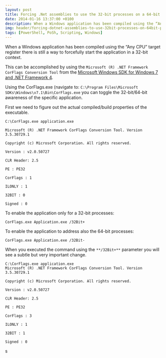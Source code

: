 ```yaml
---
layout: post
title: Forcing .Net assemblies to use the 32-bit processes on a 64-bit platform
date: 2014-01-16 13:37:00 +0100
description: When a Windows application has been compiled using the “Any CPU” target register there is still a way to forcefully start the application in a 32-bit context.
img: header/forcing-dotnet-assemblies-to-use-32bit-processes-on-64bit-platform.gif
tags: [PowerShell, PoSh, Scripting, Windows]
---
```

When a Windows application has been compiled using the “Any CPU” target register there is still a way to forcefully start the application in a 32-bit context.

This can be accomplished by using the ```Microsoft (R) .NET Framework CorFlags Conversion Tool``` from the [Microsoft Windows SDK for Windows 7 and .NET Framework 4](https://www.microsoft.com/en-us/download/details.aspx?id=8279).

Using the CorFlags.exe (navigate to: ```C:\Program Files\Microsoft SDKs\Windows\v7.1\Bin\CorFlags.exe``` you can toggle the 32-bit/64-bit awareness of the specific application.

First we need to figure out the actual compiled/build properties of the executable.

    C:\CorFlags.exe application.exe

    Microsoft (R) .NET Framework CorFlags Conversion Tool. Version 3.5.30729.1

    Copyright (c) Microsoft Corporation. All rights reserved.

    Version : v2.0.50727

    CLR Header: 2.5

    PE : PE32

    CorFlags : 1

    ILONLY : 1

    32BIT : 0

    Signed : 0

To enable the application only for a 32-bit processes:

```CorFlags.exe Application.exe /32Bit+```

To enable the application to address also the 64-bit processes:

```CorFlags.exe Application.exe /32Bit-```

When you executed the command using the ```**/32Bit+**``` parameter you will see a subtle but very important change.

    C:\CorFlags.exe application.exe
    Microsoft (R) .NET Framework CorFlags Conversion Tool. Version 3.5.30729.1

    Copyright (c) Microsoft Corporation. All rights reserved.

    Version : v2.0.50727

    CLR Header: 2.5

    PE : PE32

    CorFlags : 3

    ILONLY : 1

    32BIT : 1

    Signed : 0
s